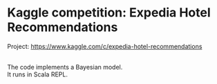 <h1>Kaggle competition: Expedia Hotel Recommendations</h1>
Project: <a href="https://www.kaggle.com/c/expedia-hotel-recommendations">https://www.kaggle.com/c/expedia-hotel-recommendations</a><br><br>
<p>
The code implements a Bayesian model.<br>
It runs in Scala REPL.
</p>
